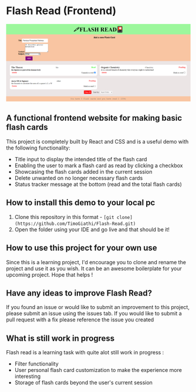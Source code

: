 # Flash Read (Frontend)

![Flash Read Landing Page](/src/landing%20page.PNG)

## A functional frontend website for making basic flash cards

This project is completely built by React and CSS and is a useful demo with the following functionality:

- Title input to display the intended title of the flash card
- Enabling the user to mark a flash card as read by clicking a checkbox
- Showcasing the flash cards added in the current session
- Delete unwanted on no longer necessary flash cards
- Status tracker message at the bottom (read and the total flash cards)

## How to install this demo to your local pc

1.  Clone this repository in this format - `[git clone](https://github.com/TimoGiathi/Flash-Read.git)`
2.  Open the folder using your IDE and go live and that should be it!

## How to use this project for your own use

Since this is a learning project, I'd encourage you to clone and rename the project and use it as you wish. It can be an awesome boilerplate for your upcoming project. Hope that helps !

## Have any ideas to improve Flash Read?

If you found an issue or would like to submit an improvement to this project, please submit an issue using the issues tab. If you would like to submit a pull request with a fix please reference the issue you created

## What is still work in progress

Flash read is a learning task with quite alot still work in progress :

- Filter functionality
- User personal flash card customization to make the experience more interesting
- Storage of flash cards beyond the user's current session
